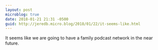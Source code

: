 ```yaml
---
layout: post
microblog: true
date: 2018-01-21 21:31 -0500
guid: http://jeredb.micro.blog/2018/01/22/it-seems-like.html
---
```

It seems like we are going to have a family podcast network in the near future.
